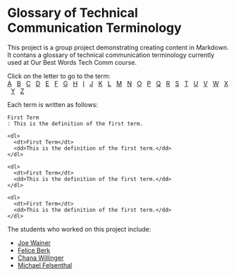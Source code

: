 # Glossary of Technical Communication Terminology

This project is a group project demonstrating creating content in Markdown. It contans a glossary of technical communication terminology currently used at Our Best Words Tech Comm course. 

Click on the letter to go to the term:  
[A](A-D.md#a) &nbsp; [B](A-D.md#b) &nbsp; [C](A-D.md#c) &nbsp; [D](A-D.md#d) &nbsp; [E](https://github.com/Laura-Novich-OBW/glossary/blob/main/TC/E-M.md) &nbsp; [F](https://github.com/Laura-Novich-OBW/glossary/blob/main/TC/E-M.md) &nbsp; [G](https://github.com/Laura-Novich-OBW/glossary/blob/main/TC/E-M.md) &nbsp; [H](https://github.com/Laura-Novich-OBW/glossary/blob/main/TC/E-M.md) &nbsp; [I](https://github.com/Laura-Novich-OBW/glossary/blob/main/TC/E-M.md) &nbsp; [J](https://github.com/Laura-Novich-OBW/glossary/blob/main/TC/E-M.md) &nbsp; [K](https://github.com/Laura-Novich-OBW/glossary/blob/main/TC/E-M.md) &nbsp; [L](https://github.com/Laura-Novich-OBW/glossary/blob/main/TC/E-M.md) &nbsp; [M](https://github.com/Laura-Novich-OBW/glossary/blob/main/Felice-E-M.md) &nbsp; [N](https://github.com/Laura-Novich-OBW/glossary/blob/main/TC/O-S.md) &nbsp; [O](https://github.com/Laura-Novich-OBW/glossary/blob/main/TC/O-S.md) &nbsp; [P](https://github.com/Laura-Novich-OBW/glossary/blob/main/TC/O-S.md) &nbsp; [Q](https://github.com/Laura-Novich-OBW/glossary/blob/main/TC/O-S.md) &nbsp; [R](https://github.com/Laura-Novich-OBW/glossary/blob/main/Chana%20O-S.md) &nbsp; [S](https://github.com/Laura-Novich-OBW/glossary/blob/main/TC/O-S.md) &nbsp; [T](https://github.com/Laura-Novich-OBW/glossary/blob/main/TC/T-Z.md) &nbsp; [U](https://github.com/Laura-Novich-OBW/glossary/blob/main/TC/T-Z.md) &nbsp; [V](https://github.com/Laura-Novich-OBW/glossary/blob/main/TC/T-Z.md) &nbsp; [W](https://github.com/Laura-Novich-OBW/glossary/blob/main/Michael-T-Z.md) &nbsp; [X](https://github.com/Laura-Novich-OBW/glossary/blob/main/TC/T-Z.md) &nbsp; [Y](https://github.com/Laura-Novich-OBW/glossary/blob/mainTC/T-Z.md) &nbsp; [Z](https://github.com/Laura-Novich-OBW/glossary/blob/main/TC/T-Z.md)

Each term is written as follows:


```
First Term
: This is the definition of the first term.

<dl>
  <dt>First Term</dt>
  <dd>This is the definition of the first term.</dd>
</dl>

<dl>
  <dt>First Term</dt>
  <dd>This is the definition of the first term.</dd>
</dl>

<dl>
  <dt>First Term</dt>
  <dd>This is the definition of the first term.</dd>
</dl>
```

The students who worked on this project include:

* [Joe Wainer](https://github.com/Laura-Novich-OBW/student-showcase/tree/main/student-work/joe-wainer)
* [Felice Berk](https://github.com/Laura-Novich-OBW/student-showcase/tree/main/student-work/felice-berk)
* [Chana Willinger](https://github.com/Laura-Novich-OBW/student-showcase/tree/main/student-work/chana-willinger)
* [Michael Felsenthal](https://github.com/Laura-Novich-OBW/student-showcase/tree/main/student-work/michael-felsenthal)

